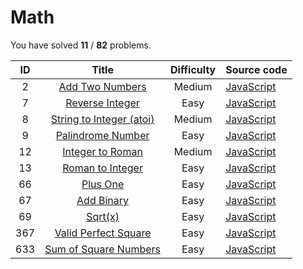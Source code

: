 # Math 
You have solved  **11** / **82** problems.

| ID | Title | Difficulty | Source code |
|:--:|:-----:|:----------:|:------------|
| 2 | [Add Two Numbers](https://leetcode.com/problems/add-two-numbers/)| Medium | [JavaScript](../Problems/add-two-numbers/JavaScript.js) |
| 7 | [Reverse Integer](https://leetcode.com/problems/reverse-integer/)| Easy | [JavaScript](../Problems/reverse-integer/JavaScript.js) |
| 8 | [String to Integer (atoi)](https://leetcode.com/problems/string-to-integer-atoi/)| Medium | [JavaScript](../Problems/string-to-integer-(atoi)/JavaScript.js) |
| 9 | [Palindrome Number](https://leetcode.com/problems/palindrome-number/)| Easy | [JavaScript](../Problems/palindrome-number/JavaScript.js) |
| 12 | [Integer to Roman](https://leetcode.com/problems/integer-to-roman/)| Medium | [JavaScript](../Problems/integer-to-roman/JavaScript.js) |
| 13 | [Roman to Integer](https://leetcode.com/problems/roman-to-integer/)| Easy | [JavaScript](../Problems/roman-to-integer/JavaScript.js) |
| 66 | [Plus One](https://leetcode.com/problems/plus-one/)| Easy | [JavaScript](../Problems/plus-one/JavaScript.js) |
| 67 | [Add Binary](https://leetcode.com/problems/add-binary/)| Easy | [JavaScript](../Problems/add-binary/JavaScript.js) |
| 69 | [Sqrt(x)](https://leetcode.com/problems/sqrtx/)| Easy | [JavaScript](../Problems/sqrt(x)/JavaScript.js) |
| 367 | [Valid Perfect Square](https://leetcode.com/problems/valid-perfect-square/)| Easy | [JavaScript](../Problems/valid-perfect-square/JavaScript.js) |
| 633 | [Sum of Square Numbers](https://leetcode.com/problems/sum-of-square-numbers/)| Easy | [JavaScript](../Problems/sum-of-square-numbers/JavaScript.js) |
